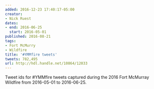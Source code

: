 ```yaml
---
added: 2016-12-23 17:40:17-05:00
creator:
- Nick Ruest
dates:
- end: 2016-06-25
  start: 2016-05-01
published: 2016-08-21
tags:
- Fort McMurry
- Wildfire
title: '#YMMfire tweets'
tweets: 782,495
url: http://hdl.handle.net/10864/12033
---
```


Tweet ids for #YMMfire tweets captured during the 2016 Fort McMurray Wildfire from 2016-05-01 to 2016-06-25.
